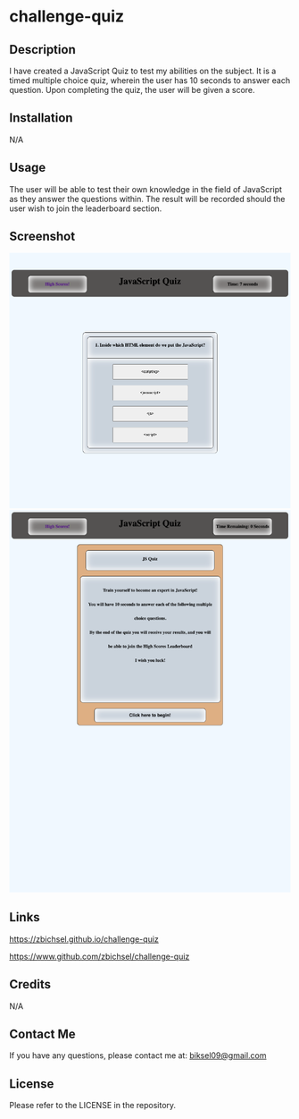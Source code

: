 # challenge-quiz

## Description

I have created a JavaScript Quiz to test my abilities on the subject. It is a timed multiple choice quiz, wherein the user has 10 seconds to answer each question. Upon completing the quiz, the user will be given a score.


## Installation

N/A

## Usage

The user will be able to test their own knowledge in the field of JavaScript as they answer the questions within. The result will be recorded should the user wish to join the leaderboard section.

## Screenshot

![Screenshot](./assets/images/screencapture-file-Users-tseck-Bootcamp-challenge-quiz-index-html-2023-07-08-23_21_40.png)
![Screenshot](./assets/images/screencapture-file-Users-tseck-Bootcamp-challenge-quiz-index-html-2023-07-08-23_21_21.png)

## Links

https://zbichsel.github.io/challenge-quiz

https://www.github.com/zbichsel/challenge-quiz

## Credits

N/A

## Contact Me

If you have any questions, please contact me at: biksel09@gmail.com

## License

Please refer to the LICENSE in the repository.